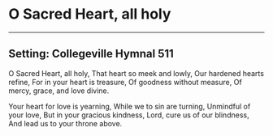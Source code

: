 # O Sacred Heart, all holy

***

## Setting: Collegeville Hymnal 511

O Sacred Heart, all holy,
That heart so meek and lowly,
Our hardened hearts refine,
For in your heart is treasure,
Of goodness without measure,
Of mercy, grace, and love divine.
 
Your heart for love is yearning,
While we to sin are turning,
Unmindful of your love,
But in your gracious kindness,
Lord, cure us of our blindness,
And lead us to your throne above.